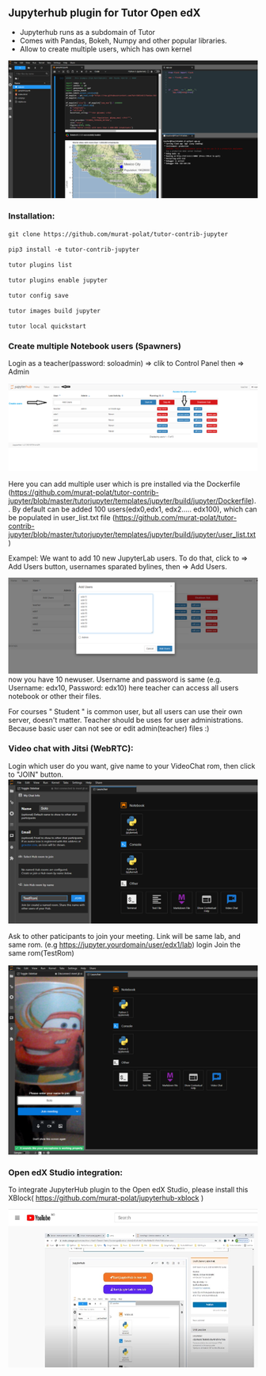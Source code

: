 ## Jupyterhub plugin for Tutor Open edX 

- Jupyterhub runs as a subdomain of Tutor
- Comes with Pandas, Bokeh, Numpy and other popular libraries.
- Allow to create multiple users, which has own kernel

![](/src/Lab.png)


### Installation:

`git clone https://github.com/murat-polat/tutor-contrib-jupyter`

`pip3 install -e tutor-contrib-jupyter`

`tutor plugins list`

`tutor plugins enable jupyter`

`tutor config save`

`tutor images build jupyter`

`tutor local quickstart`


### Create multiple Notebook users (Spawners)

Login as a teacher(password: soloadmin) => clik to Control Panel then => Admin

![](/src/adminPanel.jpg)

Here you can add multiple user which is pre installed via the Dockerfile (https://github.com/murat-polat/tutor-contrib-jupyter/blob/master/tutorjupyter/templates/jupyter/build/jupyter/Dockerfile).. By default can be added 100 users(edx0,edx1, edx2..... edx100), which can be populated in user_list.txt file (https://github.com/murat-polat/tutor-contrib-jupyter/blob/master/tutorjupyter/templates/jupyter/build/jupyter/user_list.txt)

Exampel: 
We want to add 10 new JupyterLab users. To do that, click to => Add Users button, usernames sparated bylines, then => Add Users. 

![](/src/add_users.png)
now you have 10 newuser. Username and password is same (e.g. Username: edx10, Password: edx10) here teacher can access all users notebook or other their files.

For courses " Student " is common user, but all users can use their own server, doesn't matter. Teacher should be uses for user administrations. Because basic user can not see or edit admin(teacher) files :)

### Video chat with Jitsi (WebRTC):
Login which user do you want, give name to your VideoChat rom, then click to "JOIN" button.
![](/src/jitsi.png)

Ask to other paticipants to join your meeting. Link will be same lab, and same rom.
(e.g https://jupyter.yourdomain/user/edx1/lab) login Join the same rom(TestRom)

![](/src/jitsi2.png)





### Open edX Studio integration:

To integrate JupyterHub plugin to the Open edX Studio, please install this XBlock( https://github.com/murat-polat/jupyterhub-xblock )


 [![](/src/youtube.jpg)](https://www.youtube.com/watch?v=f-tsGIxYq7c)

